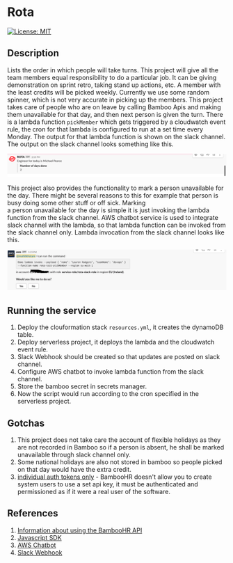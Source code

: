 # Rota

[![License: MIT](https://img.shields.io/badge/License-MIT-yellow.svg)](https://opensource.org/licenses/MIT)

## Description

Lists the order in which people will take turns. This project will give all the team members equal
responsibility to do a particular job. It can be giving demonstration on sprint retro, taking
stand up actions, etc. A member with the least credits will be picked weekly. Currently we use some
random spinner, which is not very accurate in picking up the members. This project takes care of
people who are on leave by calling Bamboo Apis
and making them unavailable for that day, and then next person is given the turn. There is a lambda
function `pickMember` which gets triggered by a cloudwatch event rule, the cron for that lambda is
configured to run at a set time every Monday. The output for that lambda function is
shown on the slack channel. The output on the slack channel looks something like this.

![logo](slack-output.png)

This project also provides the functionality to mark a person unavailable for the day. There might be
several reasons to this for example that person is busy doing some other stuff or off sick. Marking  
a person unavailable for the day is simple it is just invoking the lambda function from the slack
channel. AWS chatbot service is used to integrate slack channel with the lambda, so that lambda
function can be invoked from the slack channel only. Lambda invocation from the slack channel looks
like this.

![logo](slack-invoke.png)

## Running the service

1. Deploy the clouformation stack `resources.yml`, it creates the dynamoDB table.
2. Deploy serverless project, it deploys the lambda and the cloudwatch event rule.
3. Slack Webhook should be created so that updates are posted on slack channel.
4. Configure AWS chatbot to invoke lambda function from the slack channel.
5. Store the bamboo secret in secrets manager.
6. Now the script would run according to the cron specified in the serverless project.

## Gotchas

1. This project does not take care the account of flexible holidays as they are not recorded in
   Bamboo so if a person is absent, he shall be marked unavailable through slack channel only.
2. Some national holidays are also not stored in bamboo so people picked on that day would have the extra credit.
3. [individual auth tokens only](https://documentation.bamboohr.com/docs#section-authentication) - BambooHR doesn't allow you to create system users to use a set api key, it must be authenticated and permissioned as if it were a real user of the software.

## References

1. [Information about using the BambooHR API](https://documentation.bamboohr.com/reference)
2. [Javascript SDK]()
3. [AWS Chatbot](https://aws.amazon.com/blogs/devops/running-aws-commands-from-slack-using-aws-chatbot/)
4. [Slack Webhook](https://api.slack.com/messaging/webhooks)
